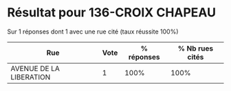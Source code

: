 # Résultat pour 136-CROIX CHAPEAU

Sur 1 réponses dont 1 avec une rue cité (taux réussite 100%)

| Rue | Vote | % réponses | % Nb rues cités|
|-----|------|------------|----------------|
| AVENUE DE LA LIBERATION | 1 | 100% | 100%|
